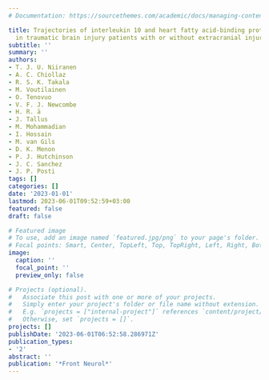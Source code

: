 ```yaml
---
# Documentation: https://sourcethemes.com/academic/docs/managing-content/

title: Trajectories of interleukin 10 and heart fatty acid-binding protein levels
  in traumatic brain injury patients with or without extracranial injuries
subtitle: ''
summary: ''
authors:
- T. J. U. Niiranen
- A. C. Chiollaz
- R. S. K. Takala
- M. Voutilainen
- O. Tenovuo
- V. F. J. Newcombe
- H. R. ä
- J. Tallus
- M. Mohammadian
- I. Hossain
- M. van Gils
- D. K. Menon
- P. J. Hutchinson
- J. C. Sanchez
- J. P. Posti
tags: []
categories: []
date: '2023-01-01'
lastmod: 2023-06-01T09:52:59+03:00
featured: false
draft: false

# Featured image
# To use, add an image named `featured.jpg/png` to your page's folder.
# Focal points: Smart, Center, TopLeft, Top, TopRight, Left, Right, BottomLeft, Bottom, BottomRight.
image:
  caption: ''
  focal_point: ''
  preview_only: false

# Projects (optional).
#   Associate this post with one or more of your projects.
#   Simply enter your project's folder or file name without extension.
#   E.g. `projects = ["internal-project"]` references `content/project/deep-learning/index.md`.
#   Otherwise, set `projects = []`.
projects: []
publishDate: '2023-06-01T06:52:58.286971Z'
publication_types:
- '2'
abstract: ''
publication: '*Front Neurol*'
---
```


